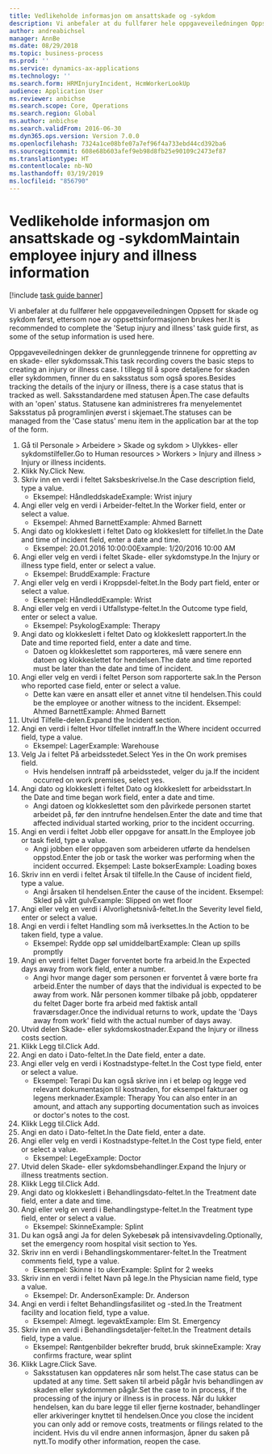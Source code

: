 ```yaml
---
title: Vedlikeholde informasjon om ansattskade og -sykdom
description: Vi anbefaler at du fullfører hele oppgaveveiledningen Oppsett for skade og sykdom først, ettersom noe av oppsettsinformasjonen brukes her.
author: andreabichsel
manager: AnnBe
ms.date: 08/29/2018
ms.topic: business-process
ms.prod: ''
ms.service: dynamics-ax-applications
ms.technology: ''
ms.search.form: HRMInjuryIncident, HcmWorkerLookUp
audience: Application User
ms.reviewer: anbichse
ms.search.scope: Core, Operations
ms.search.region: Global
ms.author: anbichse
ms.search.validFrom: 2016-06-30
ms.dyn365.ops.version: Version 7.0.0
ms.openlocfilehash: 7324a1ce08bfe07a7ef96f4a733ebd44cd392ba6
ms.sourcegitcommit: 608e68b603afef9eb98d8fb25e90109c2473ef87
ms.translationtype: HT
ms.contentlocale: nb-NO
ms.lasthandoff: 03/19/2019
ms.locfileid: "856790"
---
```

# <a name="maintain-employee-injury-and-illness-information"></a><span data-ttu-id="56c86-103">Vedlikeholde informasjon om ansattskade og -sykdom</span><span class="sxs-lookup"><span data-stu-id="56c86-103">Maintain employee injury and illness information</span></span>

[!include [task guide banner](../../includes/task-guide-banner.md)]

<span data-ttu-id="56c86-104">Vi anbefaler at du fullfører hele oppgaveveiledningen Oppsett for skade og sykdom først, ettersom noe av oppsettsinformasjonen brukes her.</span><span class="sxs-lookup"><span data-stu-id="56c86-104">It is recommended to complete the 'Setup injury and illness' task guide first, as some of the setup information is used here.</span></span> 



<span data-ttu-id="56c86-105">Oppgaveveiledningen dekker de grunnleggende trinnene for oppretting av en skade- eller sykdomssak.</span><span class="sxs-lookup"><span data-stu-id="56c86-105">This task recording covers the basic steps to creating an injury or illness case.</span></span> <span data-ttu-id="56c86-106">I tillegg til å spore detaljene for skaden eller sykdommen, finner du en saksstatus som også spores.</span><span class="sxs-lookup"><span data-stu-id="56c86-106">Besides tracking the details of the injury or illness, there is a case status that is tracked as well.</span></span>  <span data-ttu-id="56c86-107">Saksstandardene med statusen Åpen.</span><span class="sxs-lookup"><span data-stu-id="56c86-107">The case defaults with an 'open' status.</span></span>  <span data-ttu-id="56c86-108">Statusene kan administreres fra menyelementet Saksstatus på programlinjen øverst i skjemaet.</span><span class="sxs-lookup"><span data-stu-id="56c86-108">The statuses can be managed from the 'Case status' menu item in the application bar at the top of the form.</span></span>

1. <span data-ttu-id="56c86-109">Gå til Personale > Arbeidere > Skade og sykdom > Ulykkes- eller sykdomstilfeller.</span><span class="sxs-lookup"><span data-stu-id="56c86-109">Go to Human resources > Workers > Injury and illness > Injury or illness incidents.</span></span>
2. <span data-ttu-id="56c86-110">Klikk Ny.</span><span class="sxs-lookup"><span data-stu-id="56c86-110">Click New.</span></span>
3. <span data-ttu-id="56c86-111">Skriv inn en verdi i feltet Saksbeskrivelse.</span><span class="sxs-lookup"><span data-stu-id="56c86-111">In the Case description field, type a value.</span></span>
    * <span data-ttu-id="56c86-112">Eksempel: Håndleddskade</span><span class="sxs-lookup"><span data-stu-id="56c86-112">Example:  Wrist injury</span></span>  
4. <span data-ttu-id="56c86-113">Angi eller velg en verdi i Arbeider-feltet.</span><span class="sxs-lookup"><span data-stu-id="56c86-113">In the Worker field, enter or select a value.</span></span>
    * <span data-ttu-id="56c86-114">Eksempel: Ahmed Barnett</span><span class="sxs-lookup"><span data-stu-id="56c86-114">Example: Ahmed Barnett</span></span>  
5. <span data-ttu-id="56c86-115">Angi dato og klokkeslett i feltet Dato og klokkeslett for tilfellet.</span><span class="sxs-lookup"><span data-stu-id="56c86-115">In the Date and time of incident field, enter a date and time.</span></span>
    * <span data-ttu-id="56c86-116">Eksempel: 20.01.2016 10:00:00</span><span class="sxs-lookup"><span data-stu-id="56c86-116">Example:  1/20/2016 10:00 AM</span></span>  
6. <span data-ttu-id="56c86-117">Angi eller velg en verdi i feltet Skade- eller sykdomstype.</span><span class="sxs-lookup"><span data-stu-id="56c86-117">In the Injury or illness type field, enter or select a value.</span></span>
    * <span data-ttu-id="56c86-118">Eksempel: Brudd</span><span class="sxs-lookup"><span data-stu-id="56c86-118">Example:  Fracture</span></span>  
7. <span data-ttu-id="56c86-119">Angi eller velg en verdi i Kroppsdel-feltet.</span><span class="sxs-lookup"><span data-stu-id="56c86-119">In the Body part field, enter or select a value.</span></span>
    * <span data-ttu-id="56c86-120">Eksempel: Håndledd</span><span class="sxs-lookup"><span data-stu-id="56c86-120">Example:  Wrist</span></span>  
8. <span data-ttu-id="56c86-121">Angi eller velg en verdi i Utfallstype-feltet.</span><span class="sxs-lookup"><span data-stu-id="56c86-121">In the Outcome type field, enter or select a value.</span></span>
    * <span data-ttu-id="56c86-122">Eksempel: Psykolog</span><span class="sxs-lookup"><span data-stu-id="56c86-122">Example:  Therapy</span></span>  
9. <span data-ttu-id="56c86-123">Angi dato og klokkeslett i feltet Dato og klokkeslett rapportert.</span><span class="sxs-lookup"><span data-stu-id="56c86-123">In the Date and time reported field, enter a date and time.</span></span>
    * <span data-ttu-id="56c86-124">Datoen og klokkeslettet som rapporteres, må være senere enn datoen og klokkeslettet for hendelsen.</span><span class="sxs-lookup"><span data-stu-id="56c86-124">The date and time reported must be later than the date and time of incident.</span></span>  
10. <span data-ttu-id="56c86-125">Angi eller velg en verdi i feltet Person som rapporterte sak.</span><span class="sxs-lookup"><span data-stu-id="56c86-125">In the Person who reported case field, enter or select a value.</span></span>
    * <span data-ttu-id="56c86-126">Dette kan være en ansatt eller et annet vitne til hendelsen.</span><span class="sxs-lookup"><span data-stu-id="56c86-126">This could be the employee or another witness to the incident.</span></span>  <span data-ttu-id="56c86-127">Eksempel: Ahmed Barnett</span><span class="sxs-lookup"><span data-stu-id="56c86-127">Example: Ahmed Barnett</span></span>  
11. <span data-ttu-id="56c86-128">Utvid Tilfelle-delen.</span><span class="sxs-lookup"><span data-stu-id="56c86-128">Expand the Incident section.</span></span>
12. <span data-ttu-id="56c86-129">Angi en verdi i feltet Hvor tilfellet inntraff.</span><span class="sxs-lookup"><span data-stu-id="56c86-129">In the Where incident occurred field, type a value.</span></span>
    * <span data-ttu-id="56c86-130">Eksempel: Lager</span><span class="sxs-lookup"><span data-stu-id="56c86-130">Example:  Warehouse</span></span>  
13. <span data-ttu-id="56c86-131">Velg Ja i feltet På arbeidsstedet.</span><span class="sxs-lookup"><span data-stu-id="56c86-131">Select Yes in the On work premises field.</span></span>
    * <span data-ttu-id="56c86-132">Hvis hendelsen inntraff på arbeidsstedet, velger du ja.</span><span class="sxs-lookup"><span data-stu-id="56c86-132">If the incident occurred on work premises, select yes.</span></span>  
14. <span data-ttu-id="56c86-133">Angi dato og klokkeslett i feltet Dato og klokkeslett for arbeidsstart.</span><span class="sxs-lookup"><span data-stu-id="56c86-133">In the Date and time began work field, enter a date and time.</span></span>
    * <span data-ttu-id="56c86-134">Angi datoen og klokkeslettet som den påvirkede personen startet arbeidet på, før den inntrufne hendelsen.</span><span class="sxs-lookup"><span data-stu-id="56c86-134">Enter the date and time that affected individual started working, prior to the incident occurring.</span></span>  
15. <span data-ttu-id="56c86-135">Angi en verdi i feltet Jobb eller oppgave for ansatt.</span><span class="sxs-lookup"><span data-stu-id="56c86-135">In the Employee job or task field, type a value.</span></span>
    * <span data-ttu-id="56c86-136">Angi jobben eller oppgaven som arbeideren utførte da hendelsen oppstod.</span><span class="sxs-lookup"><span data-stu-id="56c86-136">Enter the job or task the worker was performing when the incident occurred.</span></span>  <span data-ttu-id="56c86-137">Eksempel: Laste bokser</span><span class="sxs-lookup"><span data-stu-id="56c86-137">Example:  Loading boxes</span></span>  
16. <span data-ttu-id="56c86-138">Skriv inn en verdi i feltet Årsak til tilfelle.</span><span class="sxs-lookup"><span data-stu-id="56c86-138">In the Cause of incident field, type a value.</span></span>
    * <span data-ttu-id="56c86-139">Angi årsaken til hendelsen.</span><span class="sxs-lookup"><span data-stu-id="56c86-139">Enter the cause of the incident.</span></span>  <span data-ttu-id="56c86-140">Eksempel: Skled på vått gulv</span><span class="sxs-lookup"><span data-stu-id="56c86-140">Example:  Slipped on wet floor</span></span>  
17. <span data-ttu-id="56c86-141">Angi eller velg en verdi i Alvorlighetsnivå-feltet.</span><span class="sxs-lookup"><span data-stu-id="56c86-141">In the Severity level field, enter or select a value.</span></span>
18. <span data-ttu-id="56c86-142">Angi en verdi i feltet Handling som må iverksettes.</span><span class="sxs-lookup"><span data-stu-id="56c86-142">In the Action to be taken field, type a value.</span></span>
    * <span data-ttu-id="56c86-143">Eksempel: Rydde opp søl umiddelbart</span><span class="sxs-lookup"><span data-stu-id="56c86-143">Example:  Clean up spills promptly</span></span>  
19. <span data-ttu-id="56c86-144">Angi en verdi i feltet Dager forventet borte fra arbeid.</span><span class="sxs-lookup"><span data-stu-id="56c86-144">In the Expected days away from work field, enter a number.</span></span>
    * <span data-ttu-id="56c86-145">Angi hvor mange dager som personen er forventet å være borte fra arbeid.</span><span class="sxs-lookup"><span data-stu-id="56c86-145">Enter the number of days that the individual is expected to be away from work.</span></span>  <span data-ttu-id="56c86-146">Når personen kommer tilbake på jobb, oppdaterer du feltet Dager borte fra arbeid med faktisk antall fraværsdager.</span><span class="sxs-lookup"><span data-stu-id="56c86-146">Once the individual returns to work, update the 'Days away from work' field with the actual number of days away.</span></span>  
20. <span data-ttu-id="56c86-147">Utvid delen Skade- eller sykdomskostnader.</span><span class="sxs-lookup"><span data-stu-id="56c86-147">Expand the Injury or illness costs section.</span></span>
21. <span data-ttu-id="56c86-148">Klikk Legg til.</span><span class="sxs-lookup"><span data-stu-id="56c86-148">Click Add.</span></span>
22. <span data-ttu-id="56c86-149">Angi en dato i Dato-feltet.</span><span class="sxs-lookup"><span data-stu-id="56c86-149">In the Date field, enter a date.</span></span>
23. <span data-ttu-id="56c86-150">Angi eller velg en verdi i Kostnadstype-feltet.</span><span class="sxs-lookup"><span data-stu-id="56c86-150">In the Cost type field, enter or select a value.</span></span>
    * <span data-ttu-id="56c86-151">Eksempel: Terapi Du kan også skrive inn i et beløp og legge ved relevant dokumentasjon til kostnaden, for eksempel fakturaer og legens merknader.</span><span class="sxs-lookup"><span data-stu-id="56c86-151">Example:  Therapy    You can also enter in an amount, and attach any supporting documentation such as invoices or doctor's notes to the cost.</span></span>  
24. <span data-ttu-id="56c86-152">Klikk Legg til.</span><span class="sxs-lookup"><span data-stu-id="56c86-152">Click Add.</span></span>
25. <span data-ttu-id="56c86-153">Angi en dato i Dato-feltet.</span><span class="sxs-lookup"><span data-stu-id="56c86-153">In the Date field, enter a date.</span></span>
26. <span data-ttu-id="56c86-154">Angi eller velg en verdi i Kostnadstype-feltet.</span><span class="sxs-lookup"><span data-stu-id="56c86-154">In the Cost type field, enter or select a value.</span></span>
    * <span data-ttu-id="56c86-155">Eksempel: Lege</span><span class="sxs-lookup"><span data-stu-id="56c86-155">Example: Doctor</span></span>  
27. <span data-ttu-id="56c86-156">Utvid delen Skade- eller sykdomsbehandlinger.</span><span class="sxs-lookup"><span data-stu-id="56c86-156">Expand the Injury or illness treatments section.</span></span>
28. <span data-ttu-id="56c86-157">Klikk Legg til.</span><span class="sxs-lookup"><span data-stu-id="56c86-157">Click Add.</span></span>
29. <span data-ttu-id="56c86-158">Angi dato og klokkeslett i Behandlingsdato-feltet.</span><span class="sxs-lookup"><span data-stu-id="56c86-158">In the Treatment date field, enter a date and time.</span></span>
30. <span data-ttu-id="56c86-159">Angi eller velg en verdi i Behandlingstype-feltet.</span><span class="sxs-lookup"><span data-stu-id="56c86-159">In the Treatment type field, enter or select a value.</span></span>
    * <span data-ttu-id="56c86-160">Eksempel: Skinne</span><span class="sxs-lookup"><span data-stu-id="56c86-160">Example:  Splint</span></span>  
31. <span data-ttu-id="56c86-161">Du kan også angi Ja for delen Sykebesøk på intensivavdeling.</span><span class="sxs-lookup"><span data-stu-id="56c86-161">Optionally, set the emergency room hospital visit section to Yes.</span></span>
32. <span data-ttu-id="56c86-162">Skriv inn en verdi i Behandlingskommentarer-feltet.</span><span class="sxs-lookup"><span data-stu-id="56c86-162">In the Treatment comments field, type a value.</span></span>
    * <span data-ttu-id="56c86-163">Eksempel: Skinne i to uker</span><span class="sxs-lookup"><span data-stu-id="56c86-163">Example:  Splint for 2 weeks</span></span>  
33. <span data-ttu-id="56c86-164">Skriv inn en verdi i feltet Navn på lege.</span><span class="sxs-lookup"><span data-stu-id="56c86-164">In the Physician name field, type a value.</span></span>
    * <span data-ttu-id="56c86-165">Eksempel: Dr. Anderson</span><span class="sxs-lookup"><span data-stu-id="56c86-165">Example:  Dr. Anderson</span></span>  
34. <span data-ttu-id="56c86-166">Angi en verdi i feltet Behandlingsfasilitet og -sted.</span><span class="sxs-lookup"><span data-stu-id="56c86-166">In the Treatment facility and location field, type a value.</span></span>
    * <span data-ttu-id="56c86-167">Eksempel: Almegt. legevakt</span><span class="sxs-lookup"><span data-stu-id="56c86-167">Example:  Elm St. Emergency</span></span>  
35. <span data-ttu-id="56c86-168">Skriv inn en verdi i Behandlingsdetaljer-feltet.</span><span class="sxs-lookup"><span data-stu-id="56c86-168">In the Treatment details field, type a value.</span></span>
    * <span data-ttu-id="56c86-169">Eksempel: Røntgenbilder bekrefter brudd, bruk skinne</span><span class="sxs-lookup"><span data-stu-id="56c86-169">Example:  Xray confirms fracture, wear splint</span></span>  
36. <span data-ttu-id="56c86-170">Klikk Lagre.</span><span class="sxs-lookup"><span data-stu-id="56c86-170">Click Save.</span></span>
    * <span data-ttu-id="56c86-171">Saksstatusen kan oppdateres når som helst.</span><span class="sxs-lookup"><span data-stu-id="56c86-171">The case status can be updated at any time.</span></span>  <span data-ttu-id="56c86-172">Sett saken til arbeid pågår hvis behandlingen av skaden eller sykdommen pågår.</span><span class="sxs-lookup"><span data-stu-id="56c86-172">Set the case to in process, if the processing of the injury or illness is in process.</span></span>  <span data-ttu-id="56c86-173">Når du lukker hendelsen, kan du bare legge til eller fjerne kostnader, behandlinger eller arkiveringer knyttet til hendelsen.</span><span class="sxs-lookup"><span data-stu-id="56c86-173">Once you close the incident you can only add or remove costs, treatments or filings related to the incident.</span></span>  <span data-ttu-id="56c86-174">Hvis du vil endre annen informasjon, åpner du saken på nytt.</span><span class="sxs-lookup"><span data-stu-id="56c86-174">To modify other information, reopen the case.</span></span>  

